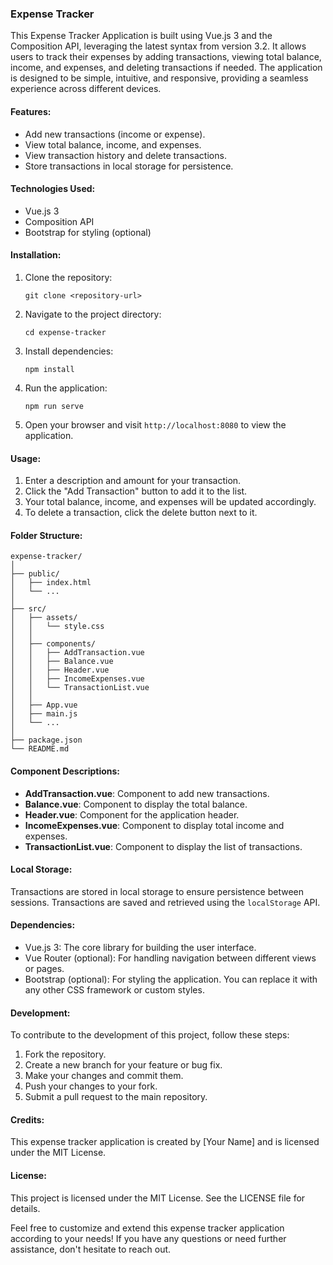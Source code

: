 ### Expense Tracker 
This Expense Tracker Application is built using Vue.js 3 and the Composition API, leveraging the latest syntax from version 3.2. It allows users to track their expenses by adding transactions, viewing total balance, income, and expenses, and deleting transactions if needed. The application is designed to be simple, intuitive, and responsive, providing a seamless experience across different devices.
#### Features:
- Add new transactions (income or expense).
- View total balance, income, and expenses.
- View transaction history and delete transactions.
- Store transactions in local storage for persistence.

#### Technologies Used:
- Vue.js 3
- Composition API
- Bootstrap for styling (optional)

#### Installation:
1. Clone the repository:
   ```
   git clone <repository-url>
   ```

2. Navigate to the project directory:
   ```
   cd expense-tracker
   ```

3. Install dependencies:
   ```
   npm install
   ```

4. Run the application:
   ```
   npm run serve
   ```

5. Open your browser and visit `http://localhost:8080` to view the application.

#### Usage:
1. Enter a description and amount for your transaction.
2. Click the "Add Transaction" button to add it to the list.
3. Your total balance, income, and expenses will be updated accordingly.
4. To delete a transaction, click the delete button next to it.

#### Folder Structure:
```
expense-tracker/
│
├── public/
│   ├── index.html
│   └── ...
│
├── src/
│   ├── assets/
│   │   └── style.css
│   │
│   ├── components/
│   │   ├── AddTransaction.vue
│   │   ├── Balance.vue
│   │   ├── Header.vue
│   │   ├── IncomeExpenses.vue
│   │   └── TransactionList.vue
│   │
│   ├── App.vue
│   ├── main.js
│   └── ...
│
├── package.json
└── README.md
```

#### Component Descriptions:
- **AddTransaction.vue**: Component to add new transactions.
- **Balance.vue**: Component to display the total balance.
- **Header.vue**: Component for the application header.
- **IncomeExpenses.vue**: Component to display total income and expenses.
- **TransactionList.vue**: Component to display the list of transactions.

#### Local Storage:
Transactions are stored in local storage to ensure persistence between sessions. Transactions are saved and retrieved using the `localStorage` API.

#### Dependencies:
- Vue.js 3: The core library for building the user interface.
- Vue Router (optional): For handling navigation between different views or pages.
- Bootstrap (optional): For styling the application. You can replace it with any other CSS framework or custom styles.

#### Development:
To contribute to the development of this project, follow these steps:
1. Fork the repository.
2. Create a new branch for your feature or bug fix.
3. Make your changes and commit them.
4. Push your changes to your fork.
5. Submit a pull request to the main repository.

#### Credits:
This expense tracker application is created by [Your Name] and is licensed under the MIT License.

#### License:
This project is licensed under the MIT License. See the LICENSE file for details.

Feel free to customize and extend this expense tracker application according to your needs! If you have any questions or need further assistance, don't hesitate to reach out.
